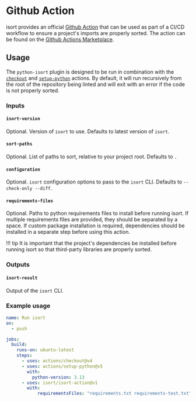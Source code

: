# Github Action

isort provides an official [Github Action][github-action-docs] that can be used as part of a CI/CD workflow to ensure a project's imports are properly sorted.
The action can be found on the [Github Actions Marketplace][python-isort].

## Usage

The `python-isort` plugin is designed to be run in combination with the [`checkout`][checkout-action] and [`setup-python`][setup-python] actions.
By default, it will run recursively from the root of the repository being linted and will exit with an error if the code is not properly sorted.

### Inputs

#### `isort-version`

Optional. Version of `isort` to use. Defaults to latest version of `isort`.

#### `sort-paths`

Optional. List of paths to sort, relative to your project root. Defaults to `.`

#### `configuration`

Optional. `isort` configuration options to pass to the `isort` CLI. Defaults to `--check-only --diff`.

#### `requirements-files`

Optional. Paths to python requirements files to install before running isort.
If multiple requirements files are provided, they should be separated by a space.
If custom package installation is required, dependencies should be installed in a separate step before using this action.

!!! tip
    It is important that the project's dependencies be installed before running isort so that third-party libraries are properly sorted.

### Outputs

#### `isort-result`

Output of the `isort` CLI.

### Example usage

```yaml
name: Run isort
on:
  - push

jobs:
  build:
    runs-on: ubuntu-latest
    steps:
      - uses: actions/checkout@v4
      - uses: actions/setup-python@v5
        with:
          python-version: 3.13
      - uses: isort/isort-action@v1
        with:
            requirementsFiles: "requirements.txt requirements-test.txt"
```

[github-action-docs]: https://docs.github.com/en/free-pro-team@latest/actions
[python-isort]: https://github.com/marketplace/actions/python-isort
[checkout-action]: https://github.com/actions/checkout
[setup-python]: https://github.com/actions/setup-python
